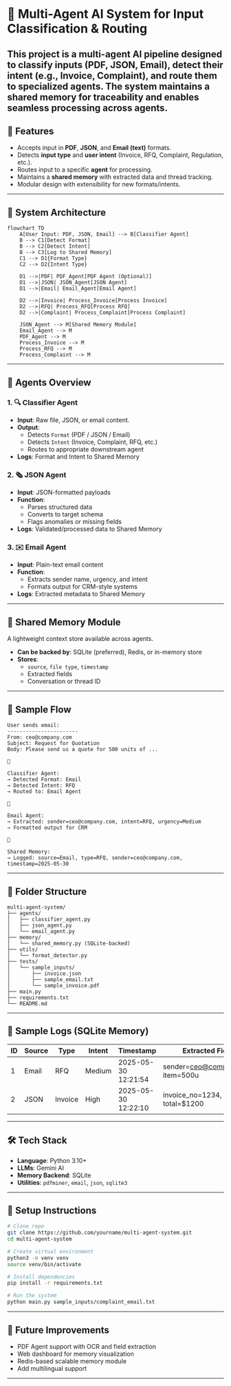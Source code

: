 # 🧠 Multi-Agent AI System for Input Classification & Routing

This project is a **multi-agent AI pipeline** designed to classify inputs (PDF, JSON, Email), detect their intent (e.g., Invoice, Complaint), and route them to specialized agents. The system maintains a **shared memory** for traceability and enables seamless processing across agents.
---

## 🚀 Features

- Accepts input in **PDF**, **JSON**, and **Email (text)** formats.
- Detects **input type** and **user intent** (Invoice, RFQ, Complaint, Regulation, etc.).
- Routes input to a specific **agent** for processing.
- Maintains a **shared memory** with extracted data and thread tracking.
- Modular design with extensibility for new formats/intents.

---

## 🧱 System Architecture

```mermaid
flowchart TD
    A[User Input: PDF, JSON, Email] --> B[Classifier Agent]
    B --> C1[Detect Format]
    B --> C2[Detect Intent]
    B --> C3[Log to Shared Memory]
    C1 --> D1{Format Type}
    C2 --> D2{Intent Type}

    D1 -->|PDF| PDF_Agent[PDF Agent (Optional)]
    D1 -->|JSON| JSON_Agent[JSON Agent]
    D1 -->|Email| Email_Agent[Email Agent]

    D2 -->|Invoice| Process_Invoice[Process Invoice]
    D2 -->|RFQ| Process_RFQ[Process RFQ]
    D2 -->|Complaint| Process_Complaint[Process Complaint]

    JSON_Agent --> M[Shared Memory Module]
    Email_Agent --> M
    PDF_Agent --> M
    Process_Invoice --> M
    Process_RFQ --> M
    Process_Complaint --> M

```

---

## 🧠 Agents Overview

### 1. 🔍 Classifier Agent
- **Input**: Raw file, JSON, or email content.
- **Output**:
  - Detects `Format` (PDF / JSON / Email)
  - Detects `Intent` (Invoice, Complaint, RFQ, etc.)
  - Routes to appropriate downstream agent
- **Logs**: Format and Intent to Shared Memory

### 2. 🗞 JSON Agent
- **Input**: JSON-formatted payloads
- **Function**:
  - Parses structured data
  - Converts to target schema
  - Flags anomalies or missing fields
- **Logs**: Validated/processed data to Shared Memory

### 3. ✉️ Email Agent
- **Input**: Plain-text email content
- **Function**:
  - Extracts sender name, urgency, and intent
  - Formats output for CRM-style systems
- **Logs**: Extracted metadata to Shared Memory

---

## 🧠 Shared Memory Module

A lightweight context store available across agents.

- **Can be backed by**: SQLite (preferred), Redis, or in-memory store
- **Stores**:
  - `source`, `file type`, `timestamp`
  - Extracted fields
  - Conversation or thread ID

---

## 🧪 Sample Flow

```text
User sends email:
-----------------------
From: ceo@company.com
Subject: Request for Quotation
Body: Please send us a quote for 500 units of ...



Classifier Agent:
→ Detected Format: Email
→ Detected Intent: RFQ
→ Routed to: Email Agent



Email Agent:
→ Extracted: sender=ceo@company.com, intent=RFQ, urgency=Medium
→ Formatted output for CRM



Shared Memory:
→ Logged: source=Email, type=RFQ, sender=ceo@company.com, timestamp=2025-05-30
```

---

## 📁 Folder Structure

```
multi-agent-system/
├── agents/
│   ├── classifier_agent.py
│   ├── json_agent.py
│   └── email_agent.py
├── memory/
│   └── shared_memory.py (SQLite-backed)
├── utils/
│   └── format_detector.py
├── tests/
│   └── sample_inputs/
│       ├── invoice.json
│       ├── sample_email.txt
│       └── sample_invoice.pdf
├── main.py
├── requirements.txt
└── README.md
```

---

## 📸 Sample Logs (SQLite Memory)

| ID | Source | Type  | Intent | Timestamp           | Extracted Fields                  |
|----|--------|-------|--------|---------------------|-----------------------------------|
| 1  | Email  | RFQ   | Medium | 2025-05-30 12:21:54 | sender=ceo@company.com, item=500u |
| 2  | JSON   | Invoice | High | 2025-05-30 12:22:10 | invoice_no=1234, total=$1200      |

---

## 🛠️ Tech Stack

- **Language**: Python 3.10+
- **LLMs**: Gemini AI
- **Memory Backend**: SQLite
- **Utilities**: `pdfminer`, `email`, `json`, `sqlite3`

---

## 🔧 Setup Instructions

```bash
# Clone repo
git clone https://github.com/yourname/multi-agent-system.git
cd multi-agent-system

# Create virtual environment
python3 -m venv venv
source venv/bin/activate

# Install dependencies
pip install -r requirements.txt

# Run the system
python main.py sample_inputs/complaint_email.txt
```

---

## 📌 Future Improvements

- PDF Agent support with OCR and field extraction
- Web dashboard for memory visualization
- Redis-based scalable memory module
- Add multilingual support

---
